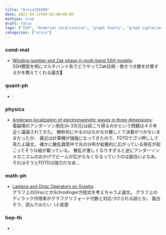 ```yaml
---
title: "Arxiv220308"
date: 2022-04-13T09:56:46+09:00
mathjax: true
draft: false
tags: ["SSH", "Anderson localisation", "graph theory", "graph Laplacian"]
categories: ["arxiv"]
---
```

### cond-mat
- [Winding number and Zak phase in multi-band SSH models](https://arxiv.org/abs/2203.02871):  
SSH模型を例にマルチバンド系でどうやってZak位相・巻きつき数を計算するかを教えてくれる論文🍩


### quant-ph
- []():  


### physics
- [Anderson localization of electromagnetic waves in three dimensions](https://arxiv.org/abs/2203.02842):  
電磁場のアンダーソン局在(in 3次元)は起こり得るのかという問題は４０年近く議論されてきた。
解析的にやるのはなかなか難しくて決着がつかないままだったが、
最近は計算機が強強になってきたので、FDTDでゴリ押しして見たよ論文。
確かに散乱媒質中で光の分布が拡散的に広がっている局在が起こってそうな絵が載っている。
散乱が激しくなりすぎると逆にアンダーソンメカニズムのおかげでビームが広がらなくなるっていうのは面白いよなあ。
それはそうとFDTDは強力だなあ...


### math-ph
- [Laplace and Dirac Operators on Graphs](https://arxiv.org/abs/2203.02782):  
グラフ上のDiracとかSchrodinger方程式を考えちゃうよ論文。
グラフ上のディラック作用素がグラフクリフォード代数と対応づけられる話とか。
面白そう、読んでみたい（小並感


### hep-th
- []():  
